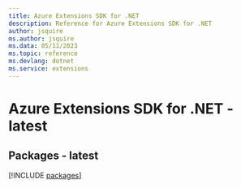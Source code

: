 ```yaml
---
title: Azure Extensions SDK for .NET
description: Reference for Azure Extensions SDK for .NET
author: jsquire
ms.author: jsquire
ms.data: 05/11/2023
ms.topic: reference
ms.devlang: dotnet
ms.service: extensions
---
```

# Azure Extensions SDK for .NET - latest
## Packages - latest
[!INCLUDE [packages](extensions-index.md)]